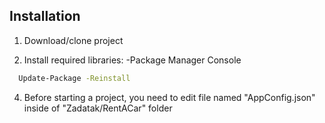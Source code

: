 ## Installation

1. Download/clone project

2. Install required libraries:
-Package Manager Console
```bash
  Update-Package -Reinstall
```

4. Before starting a project, you need to edit file named "AppConfig.json" inside of "Zadatak/RentACar" folder